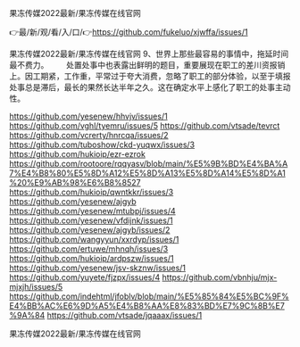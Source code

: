 果冻传媒2022最新/果冻传媒在线官网

👉最/新/观/看/入/口/👉https://github.com/fukeluo/xjwffa/issues/1

果冻传媒2022最新/果冻传媒在线官网	9、世界上那些最容易的事情中，拖延时间最不费力。
　　处置处事中也表露出鲜明的题目，重要展现在职工的差川资报销上。因工期紧，工作重，平常过于夸大消费，忽略了职工的部分体验，以至于填报处事总是滞后，最长的果然长达半年之久。这在确定水平上感化了职工的处事主动性。


https://github.com/yesenew/hhvjv/issues/1
https://github.com/vghl/tyemru/issues/5
https://github.com/vtsade/tevrct
https://github.com/vcrerty/hnrcqa/issues/2
https://github.com/tuboshow/ckd-yuqwx/issues/3
https://github.com/hukioip/ezr-ezrok
https://github.com/rootoore/rqqyasv/blob/main/%E5%9B%BD%E4%BA%A7%E4%B8%80%E5%8D%A12%E5%8D%A13%E5%8D%A14%E5%8D%A1%20%E9%AB%98%E6%B8%8527
https://github.com/hukioip/qwntkkr/issues/3
https://github.com/yesenew/ajgyb
https://github.com/yesenew/mtubpj/issues/4
https://github.com/yesenew/vfdijnk/issues/1
https://github.com/yesenew/ajgyb/issues/2
https://github.com/wangyyun/xxrdyp/issues/1
https://github.com/ertuwe/mhnqh/issues/3
https://github.com/hukioip/ardpszw/issues/1
https://github.com/yesenew/jsv-skznw/issues/1
https://github.com/yuyete/fjzpx/issues/4
https://github.com/vbnhju/mjx-mjxjh/issues/5
https://github.com/indehtml/jfoblv/blob/main/%E5%85%84%E5%BC%9F%E4%BB%AC%E6%9D%A5%E4%B8%AA%E8%83%BD%E7%9C%8B%E7%9A%84
https://github.com/vtsade/jqaaax/issues/1

果冻传媒2022最新/果冻传媒在线官网
